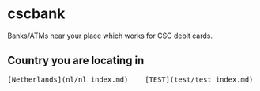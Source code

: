 # cscbank
Banks/ATMs near your place which works for CSC debit cards.
## Country you are locating in
<pre>
[Netherlands](nl/nl_index.md)    [TEST](test/test_index.md)
</pre>
